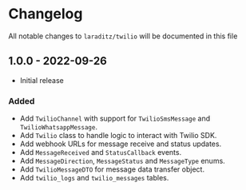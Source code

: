 # Changelog

All notable changes to `laraditz/twilio` will be documented in this file

## 1.0.0 - 2022-09-26

- Initial release

### Added
- Add `TwilioChannel` with support for `TwilioSmsMessage` and `TwilioWhatsappMessage`.
- Add `Twilio` class to handle logic to interact with Twilio SDK.
- Add webhook URLs for message receive and status updates.
- Add `MessageReceived` and `StatusCallback` events.
- Add `MessageDirection`, `MessageStatus` and `MessageType` enums.
- Add `TwilioMessageDTO` for message data transfer object.
- Add `twilio_logs` and `twilio_messages` tables.